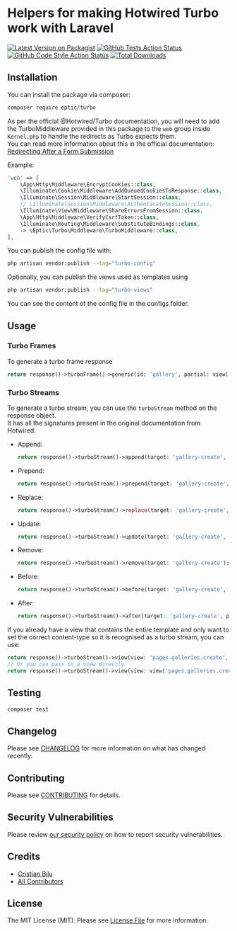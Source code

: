 # Helpers for making Hotwired Turbo work with Laravel

[![Latest Version on Packagist](https://img.shields.io/packagist/v/eptic/turbo.svg?style=flat-square)](https://packagist.org/packages/eptic/turbo)
[![GitHub Tests Action Status](https://img.shields.io/github/workflow/status/EPTIC-Solutions/turbo/run-tests?label=tests)](https://github.com/EPTIC-Solutions/turbo/actions?query=workflow%3Arun-tests+branch%3Amaster)
[![GitHub Code Style Action Status](https://img.shields.io/github/workflow/status/EPTIC-Solutions/turbo/Check%20&%20fix%20styling?label=code%20style)](https://github.com/EPTIC-Solutions/turbo/actions?query=workflow%3A"Check+%26+fix+styling"+branch%3Amain)
[![Total Downloads](https://img.shields.io/packagist/dt/eptic/turbo.svg?style=flat-square)](https://packagist.org/packages/eptic/turbo)

## Installation

You can install the package via composer:

```bash
composer require eptic/turbo
```

As per the official @Hotwired/Turbo documentation, you will need to add the TurboMiddleware provided in this package to the `web` group inside `Kernel.php` to handle the redirects as Turbo expects them.  
You can read more information about this in the official documentation:  
[Redirecting After a Form Submission](https://turbo.hotwired.dev/handbook/drive#redirecting-after-a-form-submission)

Example:
```php
'web' => [
    \App\Http\Middleware\EncryptCookies::class,
    \Illuminate\Cookie\Middleware\AddQueuedCookiesToResponse::class,
    \Illuminate\Session\Middleware\StartSession::class,
    // \Illuminate\Session\Middleware\AuthenticateSession::class,
    \Illuminate\View\Middleware\ShareErrorsFromSession::class,
    \App\Http\Middleware\VerifyCsrfToken::class,
    \Illuminate\Routing\Middleware\SubstituteBindings::class,
    -> \Eptic\Turbo\Middleware\TurboMiddleware::class,
],
```

You can publish the config file with:
```bash
php artisan vendor:publish --tag="turbo-config"
```

Optionally, you can publish the views used as templates using

```bash
php artisan vendor:publish --tag="turbo-views"
```

You can see the content of the config file in the configs folder.

## Usage

### Turbo Frames
To generate a turbo frame response
```php
return response()->turboFrame()->generic(id: 'gallery', partial: view('pages.galleries._partials.create'), target: '#gallery-create');
```

### Turbo Streams

To generate a turbo stream, you can use the `turboStream` method on the response object.  
It has all the signatures present in the original documentation from Hotwired:
- Append:
    ```php
    return response()->turboStream()->append(target: 'gallery-create', partial: view('pages.galleries._partials.create'));
    ````
- Prepend:
    ```php
    return response()->turboStream()->prepend(target: 'gallery-create', partial: view('pages.galleries._partials.create'));
    ````
- Replace:
    ```php
    return response()->turboStream()->replace(target: 'gallery-create', partial: view('pages.galleries._partials.create'));
    ````
- Update:
    ```php
    return response()->turboStream()->update(target: 'gallery-create', partial: view('pages.galleries._partials.create'));
    ````
- Remove:
    ```php
    return response()->turboStream()->remove(target: 'gallery-create');
    ````
- Before:
    ```php
    return response()->turboStream()->before(target: 'gallery-create', partial: view('pages.galleries._partials.gallery'));
    ````
- After:
    ```php
    return response()->turboStream()->after(target: 'gallery-create', partial: view('pages.galleries._partials.gallery'));
    ````

If you already have a view that contains the entire template and only want to set the correct content-type so it is recognised as a turbo stream, you can use:
```php
return response()->turboStream()->view(view: 'pages.galleries.create', data: $data);
// Or you can pass in a view directly
return response()->turboStream()->view(view: view('pages.galleries.create', $data));
```
## Testing

```bash
composer test
```

## Changelog

Please see [CHANGELOG](CHANGELOG.md) for more information on what has changed recently.

## Contributing

Please see [CONTRIBUTING](.github/CONTRIBUTING.md) for details.

## Security Vulnerabilities

Please review [our security policy](../../security/policy) on how to report security vulnerabilities.

## Credits

- [Cristian Bilu](https://github.com/wizzymore)
- [All Contributors](../../contributors)

## License

The MIT License (MIT). Please see [License File](LICENSE.md) for more information.
